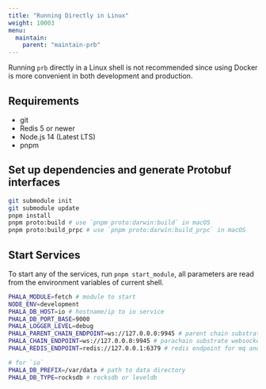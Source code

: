 ```yaml
---
title: "Running Directly in Linux"
weight: 10003
menu:
  maintain:
    parent: "maintain-prb"
---
```


Running `prb` directly in a Linux shell is not recommended since using Docker is more convenient in both development and production.

## Requirements

- git
- Redis 5 or newer
- Node.js 14 (Latest LTS)
- pnpm

## Set up dependencies and generate Protobuf interfaces

```bash
git submodule init
git submodule update
pnpm install
pnpm proto:build # use `pnpm proto:darwin:build` in macOS
pnpm proto:build_prpc # use `pnpm proto:darwin:build_prpc` in macOS
```

## Start Services

To start any of the services, run `pnpm start_module`, all parameters are read from the environment variables of current shell.

```bash
PHALA_MODULE=fetch # module to start
NODE_ENV=development
PHALA_DB_HOST=io # hostname/ip to io service
PHALA_DB_PORT_BASE=9000
PHALA_LOGGER_LEVEL=debug
PHALA_PARENT_CHAIN_ENDPOINT=ws://127.0.0.0:9945 # parent chain substrate websocket endpoint
PHALA_CHAIN_ENDPOINT=ws://127.0.0.0:9945 # parachain substrate websocket endpoint
PHALA_REDIS_ENDPOINT=redis://127.0.0.1:6379 # redis endpoint for mq and rpc

# for `io`
PHALA_DB_PREFIX=/var/data # path to data directory
PHALA_DB_TYPE=rocksdb # rocksdb or leveldb
```
